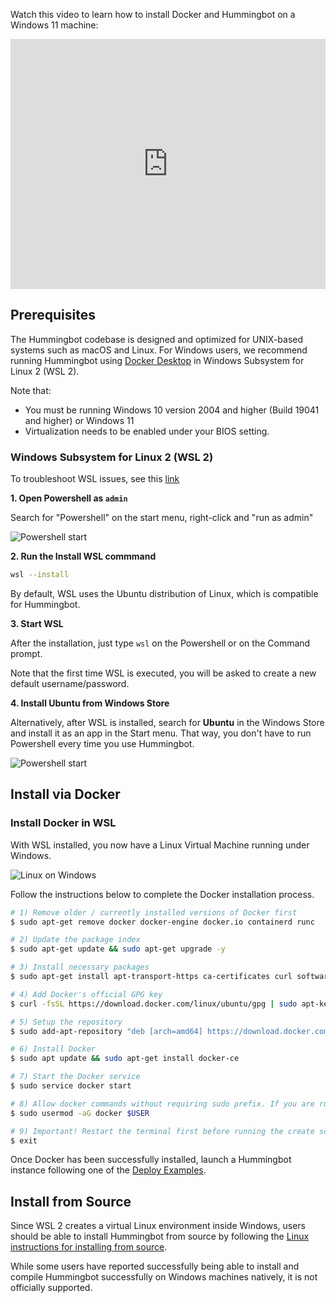 Watch this video to learn how to install Docker and Hummingbot on a Windows 11 machine:

<iframe style="width:100%; min-height:400px;" src="https://www.youtube.com/embed/i2Qb8vTLHbs" frameborder="0" allow="accelerometer; autoplay; encrypted-media; gyroscope; picture-in-picture" allowfullscreen></iframe>

## Prerequisites

The Hummingbot codebase is designed and optimized for UNIX-based systems such as macOS and Linux. For Windows users, we recommend running Hummingbot using [Docker Desktop](https://docs.docker.com/desktop/install/windows-install/) in Windows Subsystem for Linux 2 (WSL 2).

Note that:

- You must be running Windows 10 version 2004 and higher (Build 19041 and higher) or Windows 11
- Virtualization needs to be enabled under your BIOS setting.

### Windows Subsystem for Linux 2 (WSL 2)

To troubleshoot WSL issues, see this [link](https://learn.microsoft.com/en-us/windows/wsl/troubleshooting#installation-issues)

**1. Open Powershell as `admin`**

Search for "Powershell" on the start menu, right-click and "run as admin"

![Powershell start](/assets/img/wsl-powershell.png)

**2. Run the Install WSL commmand**

```bash
wsl --install
```

By default, WSL uses the Ubuntu distribution of Linux, which is compatible for Hummingbot.

**3. Start WSL**

After the installation, just type `wsl` on the Powershell or on the Command prompt.

Note that the first time WSL is executed, you will be asked to create a new default username/password.

**4. Install Ubuntu from Windows Store**

Alternatively, after WSL is installed, search for **Ubuntu** in the Windows Store and install it as an app in the Start menu. That way, you don't have to run Powershell every time you use Hummingbot.

![Powershell start](/assets/img/wsl-distros.png)

## Install via Docker

### Install Docker in WSL

With WSL installed, you now have a Linux Virtual Machine running under Windows.

![Linux on Windows](/assets/img/wsl-running.png)

Follow the instructions below to complete the Docker installation process.

```bash
# 1) Remove older / currently installed versions of Docker first 
$ sudo apt-get remove docker docker-engine docker.io containerd runc

# 2) Update the package index
$ sudo apt-get update && sudo apt-get upgrade -y

# 3) Install necessary packages
$ sudo apt-get install apt-transport-https ca-certificates curl software-properties-common gnupg lsb-release

# 4) Add Docker's official GPG key 
$ curl -fsSL https://download.docker.com/linux/ubuntu/gpg | sudo apt-key add -

# 5) Setup the repository
$ sudo add-apt-repository "deb [arch=amd64] https://download.docker.com/linux/ubuntu  $(lsb_release -cs)  stable"

# 6) Install Docker
$ sudo apt update && sudo apt-get install docker-ce

# 7) Start the Docker service
$ sudo service docker start 

# 8) Allow docker commands without requiring sudo prefix. If you are running as root replace $USER with your username
$ sudo usermod -aG docker $USER

# 9) Important! Restart the terminal first before running the create scripts 
$ exit
```

Once Docker has been successfully installed, launch a Hummingbot instance following one of the [Deploy Examples](/installation/deploy/).

## Install from Source

Since WSL 2 creates a virtual Linux environment inside Windows, users should be able to install Hummingbot from source by following the [Linux instructions for installing from source](/installation/linux/#install-from-source).

While some users have reported successfully being able to install and compile Hummingbot successfully on Windows machines natively, it is not officially supported.

